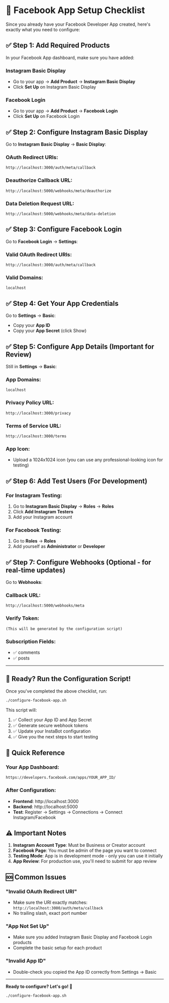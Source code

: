 # 📱 Facebook App Setup Checklist

Since you already have your Facebook Developer App created, here's exactly what you need to configure:

## ✅ **Step 1: Add Required Products**

In your Facebook App dashboard, make sure you have added:

### Instagram Basic Display
- Go to your app → **Add Product** → **Instagram Basic Display**
- Click **Set Up** on Instagram Basic Display

### Facebook Login  
- Go to your app → **Add Product** → **Facebook Login**
- Click **Set Up** on Facebook Login

## ✅ **Step 2: Configure Instagram Basic Display**

Go to **Instagram Basic Display** → **Basic Display**:

### OAuth Redirect URIs:
```
http://localhost:3000/auth/meta/callback
```

### Deauthorize Callback URL:
```
http://localhost:5000/webhooks/meta/deauthorize
```

### Data Deletion Request URL:
```
http://localhost:5000/webhooks/meta/data-deletion
```

## ✅ **Step 3: Configure Facebook Login**

Go to **Facebook Login** → **Settings**:

### Valid OAuth Redirect URIs:
```
http://localhost:3000/auth/meta/callback
```

### Valid Domains:
```
localhost
```

## ✅ **Step 4: Get Your App Credentials**

Go to **Settings** → **Basic**:
- Copy your **App ID**
- Copy your **App Secret** (click Show)

## ✅ **Step 5: Configure App Details (Important for Review)**

Still in **Settings** → **Basic**:

### App Domains:
```
localhost
```

### Privacy Policy URL:
```
http://localhost:3000/privacy
```

### Terms of Service URL:
```
http://localhost:3000/terms
```

### App Icon:
- Upload a 1024x1024 icon (you can use any professional-looking icon for testing)

## ✅ **Step 6: Add Test Users (For Development)**

### For Instagram Testing:
1. Go to **Instagram Basic Display** → **Roles** → **Roles**
2. Click **Add Instagram Testers**
3. Add your Instagram account

### For Facebook Testing:
1. Go to **Roles** → **Roles** 
2. Add yourself as **Administrator** or **Developer**

## ✅ **Step 7: Configure Webhooks (Optional - for real-time updates)**

Go to **Webhooks**:

### Callback URL:
```
http://localhost:5000/webhooks/meta
```

### Verify Token:
```
(This will be generated by the configuration script)
```

### Subscription Fields:
- ✅ comments
- ✅ posts

---

## 🚀 **Ready? Run the Configuration Script!**

Once you've completed the above checklist, run:

```bash
./configure-facebook-app.sh
```

This script will:
1. ✅ Collect your App ID and App Secret
2. ✅ Generate secure webhook tokens
3. ✅ Update your InstaBot configuration
4. ✅ Give you the next steps to start testing

## 📝 **Quick Reference**

### Your App Dashboard:
```
https://developers.facebook.com/apps/YOUR_APP_ID/
```

### After Configuration:
- **Frontend**: http://localhost:3000
- **Backend**: http://localhost:5000
- **Test**: Register → Settings → Connections → Connect Instagram/Facebook

## ⚠️ **Important Notes**

1. **Instagram Account Type**: Must be Business or Creator account
2. **Facebook Page**: You must be admin of the page you want to connect
3. **Testing Mode**: App is in development mode - only you can use it initially
4. **App Review**: For production use, you'll need to submit for app review

## 🆘 **Common Issues**

### "Invalid OAuth Redirect URI"
- Make sure the URI exactly matches: `http://localhost:3000/auth/meta/callback`
- No trailing slash, exact port number

### "App Not Set Up"
- Make sure you added Instagram Basic Display and Facebook Login products
- Complete the basic setup for each product

### "Invalid App ID"
- Double-check you copied the App ID correctly from Settings → Basic

---

**Ready to configure? Let's go! 🚀**

```bash
./configure-facebook-app.sh
```
